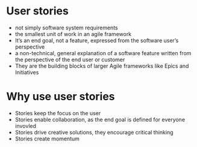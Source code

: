 # User stories

- not simply software system requirements
- the smallest unit of work in an agile framework
- It’s an end goal, not a feature, expressed from the software user’s perspective
- a non-technical, general explanation of a software feature written from the perspective of the end user or customer 
- They are the building blocks of  larger Agile frameworks like Epics and Initiatives              

# Why use user stories

- Stories keep the focus on the user
- Stories enable collaboration, as the end goal is defined for everyone invovled
- Stories drive creative solutions, they encourage critical thinking
- Stories create momentum


